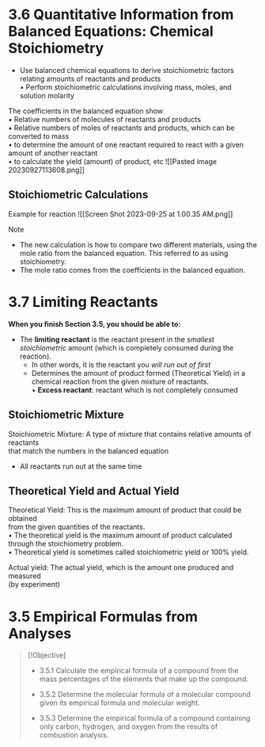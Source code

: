# 3.6 Quantitative Information from Balanced Equations: Chemical Stoichiometry

- Use balanced chemical equations to derive stoichiometric factors relating amounts of reactants and products  
• Perform stoichiometric calculations involving mass, moles, and solution molarity

The coefficients in the balanced equation show  
▪ Relative numbers of molecules of reactants and products  
▪ Relative numbers of moles of reactants and products, which can be converted to mass  
	• to determine the amount of one reactant required to react with a given amount of another reactant  
	• to calculate the yield (amount) of product, etc
![[Pasted image 20230927113608.png]]

## Stoichiometric Calculations

Example for reaction
![[Screen Shot 2023-09-25 at 1.00.35 AM.png]]

> [!NOTE]
> - The new calculation is how to compare two different materials, using the mole ratio from the balanced equation. This referred to as using stoichiometry.  
>- The mole ratio comes from the coefficients in the balanced equation.


# 3.7 Limiting Reactants

**When you finish Section 3.5, you should be able to:**



- The **limiting reactant** is the reactant present in the _smallest stoichiometric_ amount  (which is completely consumed during the reaction).  
	- In other words, it is the reactant you _will run out of first_  
	- Determines the amount of product formed (Theoretical Yield) in a chemical reaction from the given mixture of reactants.  
• **Excess reactant**: reactant which is not completely consumed

## Stoichiometric Mixture

Stoichiometric Mixture: A type of mixture that contains relative amounts of reactants  
that match the numbers in the balanced equation
- All reactants run out at the same time

## Theoretical Yield and Actual Yield

Theoretical Yield: This is the maximum amount of product that could be obtained  
from the given quantities of the reactants.  
	• The theoretical yield is the maximum amount of product calculated  
	through the stoichiometry problem.  
	• Theoretical yield is sometimes called stoichiometric yield or 100% yield.  

Actual yield: The actual yield, which is the amount one produced and measured  
(by experiment)

# 3.5 Empirical Formulas from Analyses

> [!Objective]
> - 3.5.1 Calculate the empirical formula of a compound from the mass percentages of the elements that make up the compound.
>     
> - 3.5.2 Determine the molecular formula of a molecular compound given its empirical formula and molecular weight.
>     
> - 3.5.3 Determine the empirical formula of a compound containing only carbon, hydrogen, and oxygen from the results of combustion analysis.